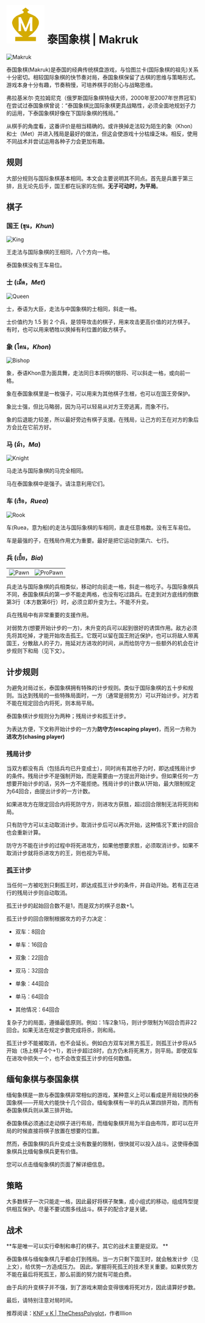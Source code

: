 # ![Makruk](https://github.com/gbtami/pychess-variants/blob/master/static/icons/makruk.svg) 泰国象棋 | Makruk

![Makruk](https://github.com/gbtami/pychess-variants/blob/master/static/images/MakrukGuide/Makruk.png?raw=true)

泰国象棋(Makruk)是泰国的经典传统棋盘游戏，与恰图兰卡(国际象棋的祖先)关系十分密切。相较国际象棋的快节奏对局，泰国象棋保留了古棋的思维与策略形式。游戏本身十分有趣，节奏稍慢，可培养棋手的耐心与战略思维。

 弗拉基米尔·克拉姆尼克（俄罗斯国际象棋特级大师，2000年至2007年世界冠军)在尝试过泰国象棋曾说：“泰国象棋比国际象棋更具战略性，必须全面地规划子力的运用，下泰国象棋好像在下国际象棋的残局。”

从棋手的角度看，这番评价是相当精确的。或许换掉走法较为陌生的象（Khon）和士（Met）并进入残局是最好的做法，但这会使游戏十分枯燥乏味。相反，使用不同战术并尝试运用各种子力会更加有趣。

## 规则

大部分规则与国际象棋基本相同。本文会主要说明其不同点。首先是兵置于第三排，且无论先后手，国王都在玩家的左侧。**无子可动时，为平局**。

## 棋子

### 国王 (ขุน，*Khun*)

![King](https://github.com/gbtami/pychess-variants/blob/master/static/images/MakrukGuide/King.png?raw=true) 

王走法与国际象棋的王相同，八个方向一格。

泰国象棋没有王车易位。

### 士 (เม็ด，*Met*)

![Queen](https://github.com/gbtami/pychess-variants/blob/master/static/images/MakrukGuide/Queen.png?raw=true)

士，泰语为大臣，走法与中国象棋的士相同，斜走一格。

士价值约为 1.5 到 2 个兵，是领导攻击的棋子，用来攻击更高价值的对方棋子。有时，也可以用来牺牲以换掉有利位置的敌方棋子。

### 象 (โคน，*Khon*)

![Bishop](https://github.com/gbtami/pychess-variants/blob/master/static/images/MakrukGuide/Bishop.png?raw=true)

象，泰语Khon意为面具舞，走法同日本将棋的银将、可以斜走一格，或向前一格。

象在泰国象棋里是一枚强子，可以用来为其他棋子生根，也可以在国王旁保护。

象比士强，但比马略弱，因为马可以轻易从对方王旁逃离，而象不行。

象的后退能力较差，所以最好旁边有棋子支援。在残局，让己方的王在对方的象后方会比在它前方好。

### 马 (ม้า，*Ma*)

 ![Knight](https://github.com/gbtami/pychess-variants/blob/master/static/images/MakrukGuide/Knight.png?raw=true)

马走法与国际象棋的马完全相同。

马在泰国象棋中是强子。请注意利用它们。

### 车 (เรือ，*Ruea*)

![Rook](https://github.com/gbtami/pychess-variants/blob/master/static/images/MakrukGuide/Rook.png?raw=true)

车(Ruea，意为船)的走法与国际象棋的车相同，直走任意格数。没有王车易位。

车是最强的子，在残局作用尤为重要。最好是把它运动到第六、七行。

### 兵 (เบี้ย，*Bia*)

|                                                                                                             |                                                                                                                   |
| ----------------------------------------------------------------------------------------------------------- | ----------------------------------------------------------------------------------------------------------------- |
| ![Pawn](https://github.com/gbtami/pychess-variants/blob/master/static/images/MakrukGuide/Pawn.png?raw=true) | ![ProPawn](https://github.com/gbtami/pychess-variants/blob/master/static/images/MakrukGuide/ProPawn.png?raw=true) |

兵走法与国际象棋的兵相类似，移动时向前走一格，斜走一格吃子。与国际象棋兵不同，泰国象棋兵的第一步不能走两格，也没有吃过路兵。在走到对方底线的倒数第3行（本方数第6行）时，必须立即升变为士。不能不升变。

兵在残局中有非常重要的支援作用。

对弱势方(想要开始计步的一方)，未升变的兵可以起到很好的诱饵作用。敌方必须先将其吃掉，才能开始攻击孤王。它既可以留在国王附近保护，也可以将敌人带离国王，分散敌人的子力，拖延对方进攻的时间，从而给防守方一些额外的机会在计步规则下和局（见下文）。

## 计步规则

为避免对局过长，泰国象棋拥有特殊的计步规则。类似于国际象棋的五十步和规则。当达到残局的一些特殊局面时，一方（通常是弱势方）可以开始计步。对方若不能在规定回合内将死，则本局平局。

泰国象棋计步规则分为两种；残局计步和孤王计步。

为表达方便，下文称开始计步的一方为**防守方(escaping player)**，而另一方称为**进攻方(chasing player)**

### 残局计步

当双方都没有兵（包括兵均已升变成士），同时尚有其他子力时，即达成残局计步的条件。残局计步不是强制开始，而是需要由一方提出开始计步。但如果任何一方想要开始计步的话，另外一方不能拒绝。残局计步的计数从1开始，最大限制规定为64回合，由提出计步的一方计数。

如果进攻方在限定回合内将死防守方，则进攻方获胜，超过回合限制无法将死则和局。

只有防守方可以主动取消计步。取消计步后可以再次开始，这种情况下累计的回合也会重新计算。

防守方不能在计步的过程中将死进攻方，如果他想要求胜，必须取消计步。如果不取消计步就将杀进攻方的王，则也视为平局。

### 孤王计步

当任何一方被吃到只剩孤王时，即达成孤王计步的条件，并自动开始。若有正在进行的残局计步则自动取消。

孤王计步的起始回合数不是1，而是双方的棋子总数+1。

孤王计步的回合限制根据攻方的子力决定：

- 双车：8回合

- 单车：16回合

- 双象：22回合

- 双马：32回合

- 单象：44回合

- 单马：64回合

- 其他情况：64回合

复杂子力的局面，遵循最低原则。例如：1车2象1马，则计步限制为16回合而非22回合。如果无法在规定步数完成将杀，则和局。

孤王计步不能被取消，也不会延长。例如白方双车对黑方孤王，则孤王计步将从5开始（场上棋子4个+1），若计步超过8时，白方仍未将死黑方，则平局。即使双车在进攻中损失一个，也不会改变孤王计步的任何数值。

## 缅甸象棋与泰国象棋

缅甸象棋是一款与泰国象棋非常相似的游戏，某种意义上可以看成是开局较快的泰国象棋——开局大约能快十几个回合。缅甸象棋有一半的兵从第四排开始，而所有泰国象棋兵则从第三排开始。

泰国象棋必须通过走动棋子进行布局，而缅甸象棋开局为半自由布阵，即可以在开局的时候直接将棋子放置在想要的位置。

然而，泰国象棋的兵升变成士没有数量的限制，很快就可以投入战斗。这使得泰国象棋兵比缅甸象棋兵更有价值。

您可以点击缅甸象棋的页面了解详细信息。

## 策略

大多数棋子一次只能走一格，因此最好将棋子聚集，成小组式的移动，组成阵型提供相互保护。尽量不要试图多线战斗。棋子的配合才是关键。

## 战术

**车是唯一可以实行牵制和串打的棋子。其它的战术主要是捉双。 **

泰国象棋与缅甸象棋几乎都会打到残局。当一方只剩下国王时，就会触发计步（见上文），给优势一方造成压力。
因此，掌握将死孤王的技术至关重要。如果优势方不能在最后将死孤王，那么前面的努力就有可能白费。

由于兵的升变棋子并不强，到了游戏末期会变得很难将死对方，因此请算好步数。

最后，请特别注意对局时间。

推荐阅读：[KNF v K | TheChessPolyglot](https://thechesspolyglot.netlify.app/2020/04/21/knf-v-k/)，作者Illion